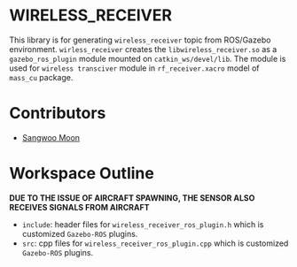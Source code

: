 # WIRELESS_RECEIVER

This library is for generating `wireless_receiver` topic from ROS/Gazebo environment. `wirless_receiver` creates the `libwireless_receiver.so` as a `gazebo_ros_plugin` module mounted on `catkin_ws/devel/lib`. The module is used for `wireless transciver` module in `rf_receiver.xacro` model of `mass_cu` package.

# Contributors

- [Sangwoo Moon](https://bitbucket.org/%7B4b96bc14-1b32-4693-a6e9-575897c81ae4%7D/)

# Workspace Outline

**DUE TO THE ISSUE OF AIRCRAFT SPAWNING, THE SENSOR ALSO RECEIVES SIGNALS FROM AIRCRAFT**
- `include`: header files for `wireless_receiver_ros_plugin.h` which is customized `Gazebo-ROS` plugins.
- `src`: cpp files for `wireless_receiver_ros_plugin.cpp` which is customized `Gazebo-ROS` plugins.
